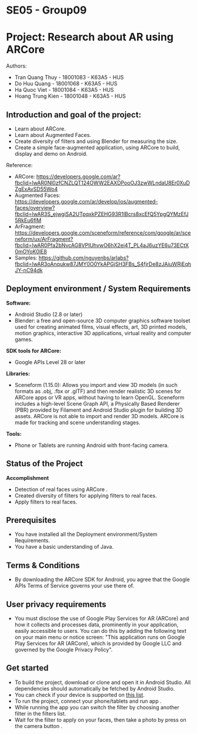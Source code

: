 # SE05 - Group09
# Project: Research about AR using ARCore

Authors:

- Tran Quang Thuy - 18001083 - K63A5 - HUS
- Do Huu Quang - 18001068 - K63A5 - HUS
- Ha Quoc Viet - 18001084 - K63A5 - HUS
- Hoang Trung Kien - 18001048 - K63A5 - HUS

## Introduction and goal of the project:

- Learn about ARCore.
- Learn about Augmented Faces.
- Create diversity of filters and using Blender for measuring the size.
- Create a simple face-augmented application, using ARCore to build, display and demo on Android.

Reference:

- ARCore: https://developers.google.com/ar?fbclid=IwAR0Nl0zfCNZLQT124OWW2EAXDPooOJ3zwWLndaU8Er0XuDZgExAvSD55Wo4
- Augmented Faces: https://developers.google.com/ar/develop/ios/augmented-faces/overview?fbclid=IwAR3S_ejwgiSA2UTpqxkPZEHG93R1lBcrs8xcEfQ5YpgQYMzEfJ5RkEu6flM
- ArFragment: https://developers.google.com/sceneform/reference/com/google/ar/sceneform/ux/ArFragment?fbclid=IwAR0Pfa2bNvcAG8VPIUhvwO6hX2ei4T_PL4aJ6uzYE6u73ECtX0mOYoK0lE8
- Samples: https://github.com/nguyenbs/arlabs?fbclid=IwAR3oAnqukw87JMY0O0YkAPGjSH3FBs_S4fjrDe8zJAiuWRjEqhJY-nC94dk


## Deployment environment / System Requirements

**Software:**
- Android Studio (2.8 or later)
- Blender: a free and open-source 3D computer graphics software toolset used for creating animated films, visual effects, art, 3D printed models, motion graphics, interactive 3D applications, virtual reality and computer games.

**SDK tools for ARCore:**
- Google APIs Level 28 or later

**Libraries:**
- Sceneform (1.15.0): Allows you import and view 3D models (in such formats as .obj, .fbx or .glTF) and then render realistic 3D scenes for ARCore apps or VR apps, without having to learn OpenGL. Sceneform includes a high-level Scene Graph API, a Physically Based Renderer (PBR) provided by Filament and Android Studio plugin for building 3D assets. ARCore is not able to import and render 3D models. ARCore is made for tracking and scene understanding stages.

**Tools:**
- Phone or Tablets are running Android with front-facing camera.

## Status of the Project
**Accomplishment**
- Detection of real faces using ARCore .
- Created diversity of filters for applying filters to real faces. 
- Apply filters to real faces.

## Prerequisites
- You have installed all the Deployment environment/System Requirements.
- You have a basic understanding of Java.

## Terms & Conditions
- By downloading the ARCore SDK for Android, you agree that the Google APIs Terms of Service governs your use there of.

## User privacy requirements
- You must disclose the use of Google Play Services for AR (ARCore) and how it collects and processes data, prominently in your application, easily accessible to users. You can do this by adding the following text on your main menu or notice screen: "This application runs on Google Play Services for AR (ARCore), which is provided by Google LLC and governed by the Google Privacy Policy".


## Get started
- To build the project, download or clone and open it in Android Studio. All dependencies should automatically be fetched by Android Studio.
- You can check if your device is supported on [this list](https://developers.google.com/ar/discover/#supported_devices).
- To run the project, connect your phone/tablets and run app .
- While running the app you can switch the filter by choosing another filter in the filters list.
- Wait for the filter to apply on your faces, then take a photo by press on the camera button .








